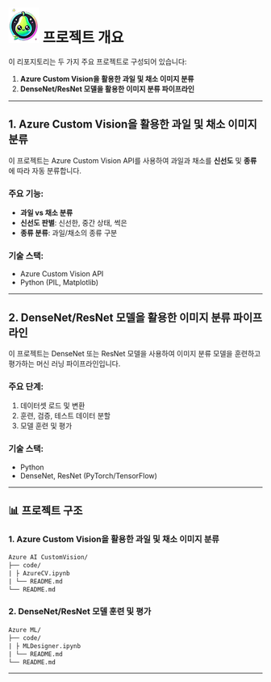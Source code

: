# ![logo](https://github.com/weg-9000/image/blob/main/logo_mini.PNG)  프로젝트 개요

이 리포지토리는 두 가지 주요 프로젝트로 구성되어 있습니다:

1. **Azure Custom Vision을 활용한 과일 및 채소 이미지 분류**
2. **DenseNet/ResNet 모델을 활용한 이미지 분류 파이프라인**

---

## 1. Azure Custom Vision을 활용한 과일 및 채소 이미지 분류

이 프로젝트는 Azure Custom Vision API를 사용하여 과일과 채소를 **신선도** 및 **종류**에 따라 자동 분류합니다.

### 주요 기능:

- **과일 vs 채소 분류**
- **신선도 판별**: 신선한, 중간 상태, 썩은
- **종류 분류**: 과일/채소의 종류 구분

### 기술 스택:

- Azure Custom Vision API
- Python (PIL, Matplotlib)

---

## 2. DenseNet/ResNet 모델을 활용한 이미지 분류 파이프라인

이 프로젝트는 DenseNet 또는 ResNet 모델을 사용하여 이미지 분류 모델을 훈련하고 평가하는 머신 러닝 파이프라인입니다.

### 주요 단계:

1. 데이터셋 로드 및 변환
2. 훈련, 검증, 테스트 데이터 분할
3. 모델 훈련 및 평가

### 기술 스택:

- Python
- DenseNet, ResNet (PyTorch/TensorFlow)

---

## 📊 프로젝트 구조

### 1. **Azure Custom Vision을 활용한 과일 및 채소 이미지 분류**
```
Azure AI CustomVision/
├── code/
| ├ AzureCV.ipynb
| └── README.md
└── README.md
```
### 2. **DenseNet/ResNet 모델 훈련 및 평가**
```
Azure ML/
├── code/
| ├ MLDesigner.ipynb
| └── README.md
└── README.md
```
---
